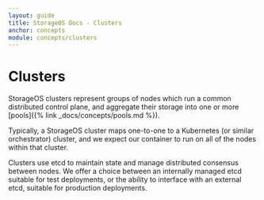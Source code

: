 ```yaml
---
layout: guide
title: StorageOS Docs - Clusters
anchor: concepts
module: concepts/clusters
---
```


# Clusters

StorageOS clusters represent groups of nodes which run a common distributed
control plane, and aggregate their storage into one or more [pools]({% link
_docs/concepts/pools.md %}).

Typically, a StorageOS cluster maps one-to-one to a Kubernetes (or similar
orchestrator) cluster, and we expect our container to run on all of the nodes
within that cluster.

Clusters use etcd to maintain state and manage distributed consensus between
nodes. We offer a choice between an internally managed etcd suitable for test
deployments, or the ability to interface with an external etcd, suitable for
production deployments.
